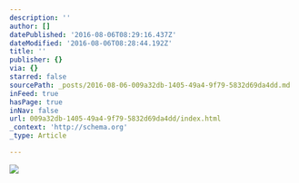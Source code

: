 ```yaml
---
description: ''
author: []
datePublished: '2016-08-06T08:29:16.437Z'
dateModified: '2016-08-06T08:28:44.192Z'
title: ''
publisher: {}
via: {}
starred: false
sourcePath: _posts/2016-08-06-009a32db-1405-49a4-9f79-5832d69da4dd.md
inFeed: true
hasPage: true
inNav: false
url: 009a32db-1405-49a4-9f79-5832d69da4dd/index.html
_context: 'http://schema.org'
_type: Article

---
```

![](https://the-grid-user-content.s3-us-west-2.amazonaws.com/ec24dd43-2730-4aee-b464-13153821c1f6.jpg)